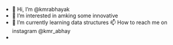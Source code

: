 - 👋 Hi, I’m @kmrabhayak
- 👀 I’m interested in amking some innovative 
- 🌱 I’m currently learning data structures
 📫 How to reach me on instagram @kmr_abhay
-

<!---
kmrabhayak/kmrabhayak is a ✨ special ✨ repository because its `README.md` (this file) appears on your GitHub profile.
You can click the Preview link to take a look at your changes.
--->

